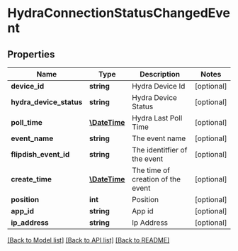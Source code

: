 # HydraConnectionStatusChangedEvent

## Properties
Name | Type | Description | Notes
------------ | ------------- | ------------- | -------------
**device_id** | **string** | Hydra Device Id | [optional] 
**hydra_device_status** | **string** | Hydra Device Status | [optional] 
**poll_time** | [**\DateTime**](\DateTime.md) | Hydra Last Poll Time | [optional] 
**event_name** | **string** | The event name | [optional] 
**flipdish_event_id** | **string** | The identitfier of the event | [optional] 
**create_time** | [**\DateTime**](\DateTime.md) | The time of creation of the event | [optional] 
**position** | **int** | Position | [optional] 
**app_id** | **string** | App id | [optional] 
**ip_address** | **string** | Ip Address | [optional] 

[[Back to Model list]](../README.md#documentation-for-models) [[Back to API list]](../README.md#documentation-for-api-endpoints) [[Back to README]](../README.md)


